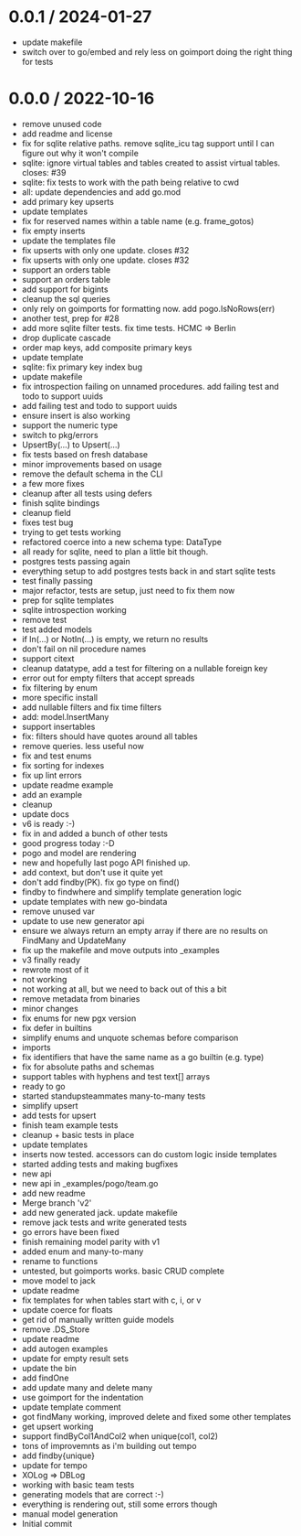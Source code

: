 # 0.0.1 / 2024-01-27

- update makefile
- switch over to go/embed and rely less on goimport doing the right thing for tests

# 0.0.0 / 2022-10-16

- remove unused code
- add readme and license
- fix for sqlite relative paths. remove sqlite_icu tag support until I can figure out why it won't compile
- sqlite: ignore virtual tables and tables created to assist virtual tables. closes: #39
- sqlite: fix tests to work with the path being relative to cwd
- all: update dependencies and add go.mod
- add primary key upserts
- update templates
- fix for reserved names within a table name (e.g. frame_gotos)
- fix empty inserts
- update the templates file
- fix upserts with only one update. closes #32
- fix upserts with only one update. closes #32
- support an orders table
- support an orders table
- add support for bigints
- cleanup the sql queries
- only rely on goimports for formatting now. add pogo.IsNoRows(err)
- another test, prep for #28
- add more sqlite filter tests. fix time tests. HCMC => Berlin
- drop duplicate cascade
- order map keys, add composite primary keys
- update template
- sqlite: fix primary key index bug
- update makefile
- fix introspection failing on unnamed procedures. add failing test and todo to support uuids
- add failing test and todo to support uuids
- ensure insert is also working
- support the numeric type
- switch to pkg/errors
- UpsertBy(...) to Upsert(...)
- fix tests based on fresh database
- minor improvements based on usage
- remove the default schema in the CLI
- a few more fixes
- cleanup after all tests using defers
- finish sqlite bindings
- cleanup field
- fixes test bug
- trying to get tests working
- refactored coerce into a new schema type: DataType
- all ready for sqlite, need to plan a little bit though.
- postgres tests passing again
- everything setup to add postgres tests back in and start sqlite tests
- test finally passing
- major refactor, tests are setup, just need to fix them now
- prep for sqlite templates
- sqlite introspection working
- remove test
- test added models
- if In(...) or NotIn(...) is empty, we return no results
- don't fail on nil procedure names
- support citext
- cleanup datatype, add a test for filtering on a nullable foreign key
- error out for empty filters that accept spreads
- fix filtering by enum
- more specific install
- add nullable filters and fix time filters
- add: model.InsertMany
- support insertables
- fix: filters should have quotes around all tables
- remove queries. less useful now
- fix and test enums
- fix sorting for indexes
- fix up lint errors
- update readme example
- add an example
- cleanup
- update docs
- v6 is ready :-)
- fix in and added a bunch of other tests
- good progress today :-D
- pogo and model are rendering
- new and hopefully last pogo API finished up.
- add context, but don't use it quite yet
- don't add findby(PK). fix go type on find()
- findby to findwhere and simplify template generation logic
- update templates with new go-bindata
- remove unused var
- update to use new generator api
- ensure we always return an empty array if there are no results on FindMany and UpdateMany
- fix up the makefile and move outputs into \_examples
- v3 finally ready
- rewrote most of it
- not working
- not working at all, but we need to back out of this a bit
- remove metadata from binaries
- minor changes
- fix enums for new pgx version
- fix defer in builtins
- simplify enums and unquote schemas before comparison
- imports
- fix identifiers that have the same name as a go builtin (e.g. type)
- fix for absolute paths and schemas
- support tables with hyphens and test text[] arrays
- ready to go
- started standupsteammates many-to-many tests
- simplify upsert
- add tests for upsert
- finish team example tests
- cleanup + basic tests in place
- update templates
- inserts now tested. accessors can do custom logic inside templates
- started adding tests and making bugfixes
- new api
- new api in \_examples/pogo/team.go
- add new readme
- Merge branch 'v2'
- add new generated jack. update makefile
- remove jack tests and write generated tests
- go errors have been fixed
- finish remaining model parity with v1
- added enum and many-to-many
- rename to functions
- untested, but goimports works. basic CRUD complete
- move model to jack
- update readme
- fix templates for when tables start with c, i, or v
- update coerce for floats
- get rid of manually written guide models
- remove .DS_Store
- update readme
- add autogen examples
- update for empty result sets
- update the bin
- add findOne
- add update many and delete many
- use goimport for the indentation
- update template comment
- got findMany working, improved delete and fixed some other templates
- get upsert working
- support findByCol1AndCol2 when unique(col1, col2)
- tons of improvemnts as i'm building out tempo
- add findby{unique}
- update for tempo
- XOLog => DBLog
- working with basic team tests
- generating models that are correct :-)
- everything is rendering out, still some errors though
- manual model generation
- Initial commit
